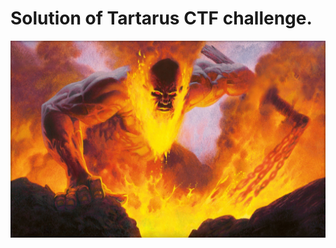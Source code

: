 # Solution of Tartarus CTF challenge.


![Tartarus](https://github.com/root-ji218at/tryhackme.com/blob/master/Tartarus/pictures/cober_pic.jpeg)


